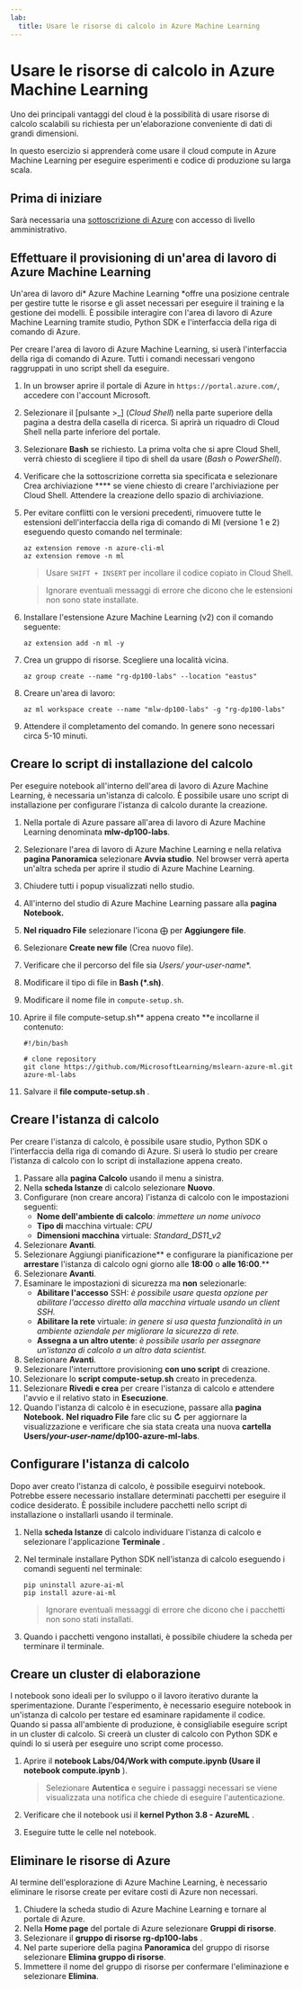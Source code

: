 ```yaml
---
lab:
  title: Usare le risorse di calcolo in Azure Machine Learning
---
```


# Usare le risorse di calcolo in Azure Machine Learning

Uno dei principali vantaggi del cloud è la possibilità di usare risorse di calcolo scalabili su richiesta per un'elaborazione conveniente di dati di grandi dimensioni.

In questo esercizio si apprenderà come usare il cloud compute in Azure Machine Learning per eseguire esperimenti e codice di produzione su larga scala.

## Prima di iniziare

Sarà necessaria una [sottoscrizione di Azure](https://azure.microsoft.com/free?azure-portal=true) con accesso di livello amministrativo.

## Effettuare il provisioning di un'area di lavoro di Azure Machine Learning

Un'area di lavoro di* Azure Machine Learning *offre una posizione centrale per gestire tutte le risorse e gli asset necessari per eseguire il training e la gestione dei modelli. È possibile interagire con l'area di lavoro di Azure Machine Learning tramite studio, Python SDK e l'interfaccia della riga di comando di Azure.

Per creare l'area di lavoro di Azure Machine Learning, si userà l'interfaccia della riga di comando di Azure. Tutti i comandi necessari vengono raggruppati in uno script shell da eseguire.

1. In un browser aprire il portale di Azure in `https://portal.azure.com/`, accedere con l'account Microsoft.
1. Selezionare il \[pulsante >_] (*Cloud Shell*) nella parte superiore della pagina a destra della casella di ricerca. Si aprirà un riquadro di Cloud Shell nella parte inferiore del portale.
1. Selezionare **Bash** se richiesto. La prima volta che si apre Cloud Shell, verrà chiesto di scegliere il tipo di shell da usare (*Bash* o *PowerShell*).
1. Verificare che la sottoscrizione corretta sia specificata e selezionare Crea archiviazione **** se viene chiesto di creare l'archiviazione per Cloud Shell. Attendere la creazione dello spazio di archiviazione.
1. Per evitare conflitti con le versioni precedenti, rimuovere tutte le estensioni dell'interfaccia della riga di comando di Ml (versione 1 e 2) eseguendo questo comando nel terminale:

    ```azurecli
    az extension remove -n azure-cli-ml
    az extension remove -n ml
    ```

    > Usare `SHIFT + INSERT` per incollare il codice copiato in Cloud Shell.

    > Ignorare eventuali messaggi di errore che dicono che le estensioni non sono state installate.

1. Installare l'estensione Azure Machine Learning (v2) con il comando seguente:
    
    ```azurecli
    az extension add -n ml -y
    ```

1. Crea un gruppo di risorse. Scegliere una località vicina.

    ```azurecli
    az group create --name "rg-dp100-labs" --location "eastus"
    ```

1. Creare un'area di lavoro:

    ```azurecli
    az ml workspace create --name "mlw-dp100-labs" -g "rg-dp100-labs"
    ```

1. Attendere il completamento del comando. In genere sono necessari circa 5-10 minuti.

## Creare lo script di installazione del calcolo

Per eseguire notebook all'interno dell'area di lavoro di Azure Machine Learning, è necessaria un'istanza di calcolo. È possibile usare uno script di installazione per configurare l'istanza di calcolo durante la creazione.

1. Nella portale di Azure passare all'area di lavoro di Azure Machine Learning denominata **mlw-dp100-labs**.
1. Selezionare l'area di lavoro di Azure Machine Learning e nella relativa **pagina Panoramica** selezionare **Avvia studio**. Nel browser verrà aperta un'altra scheda per aprire il studio di Azure Machine Learning.
1. Chiudere tutti i popup visualizzati nello studio.
1. All'interno del studio di Azure Machine Learning passare alla **pagina Notebook.**
1. **Nel riquadro File** selezionare l'icona &#10753; per **Aggiungere file**.
1. Selezionare **Create new file** (Crea nuovo file).
1. Verificare che il percorso del file sia **Users/* your-user-name**.
1. Modificare il tipo di file in **Bash (*.sh)**.
1. Modificare il nome file in `compute-setup.sh`.
1. Aprire il file compute-setup.sh** appena creato **e incollarne il contenuto:

    ```azurecli
    #!/bin/bash

    # clone repository
    git clone https://github.com/MicrosoftLearning/mslearn-azure-ml.git azure-ml-labs
    ```

1. Salvare il **file compute-setup.sh** .

## Creare l'istanza di calcolo

Per creare l'istanza di calcolo, è possibile usare studio, Python SDK o l'interfaccia della riga di comando di Azure. Si userà lo studio per creare l'istanza di calcolo con lo script di installazione appena creato.

1. Passare alla **pagina Calcolo** usando il menu a sinistra.
1. Nella **scheda Istanze** di calcolo selezionare **Nuovo**.
1. Configurare (non creare ancora) l'istanza di calcolo con le impostazioni seguenti: 
    - **Nome dell'ambiente di calcolo**: *immettere un nome univoco*
    - **Tipo di** macchina virtuale: *CPU*
    - **Dimensioni macchina** virtuale: *Standard_DS11_v2*
1. Selezionare **Avanti**.
1. Selezionare Aggiungi pianificazione** e configurare la pianificazione per **arrestare** l'istanza di calcolo ogni giorno alle **18:00** o **alle 16:00**.**
1. Selezionare **Avanti**.
1. Esaminare le impostazioni di sicurezza ma **non** selezionarle:
    - **Abilitare l'accesso** SSH: *è possibile usare questa opzione per abilitare l'accesso diretto alla macchina virtuale usando un client SSH.*
    - **Abilitare la rete** virtuale: *in genere si usa questa funzionalità in un ambiente aziendale per migliorare la sicurezza di rete.*
    - **Assegna a un altro utente**: *è possibile usarlo per assegnare un'istanza di calcolo a un altro data scientist.*
1. Selezionare **Avanti**.
1. Selezionare l'interruttore provisioning **con uno script** di creazione.
1. Selezionare lo **script compute-setup.sh** creato in precedenza.
1. Selezionare **Rivedi e crea** per creare l'istanza di calcolo e attendere l'avvio e il relativo stato in **Esecuzione**.
1. Quando l'istanza di calcolo è in esecuzione, passare alla **pagina Notebook.** **Nel riquadro File** fare clic su **&#8635;** per aggiornare la visualizzazione e verificare che sia stata creata una nuova **cartella Users/*your-user-name*/dp100-azure-ml-labs**.

## Configurare l'istanza di calcolo

Dopo aver creato l'istanza di calcolo, è possibile eseguirvi notebook. Potrebbe essere necessario installare determinati pacchetti per eseguire il codice desiderato. È possibile includere pacchetti nello script di installazione o installarli usando il terminale.

1. Nella **scheda Istanze** di calcolo individuare l'istanza di calcolo e selezionare l'applicazione **Terminale** .
1. Nel terminale installare Python SDK nell'istanza di calcolo eseguendo i comandi seguenti nel terminale:

    ```
    pip uninstall azure-ai-ml
    pip install azure-ai-ml
    ```

    > Ignorare eventuali messaggi di errore che dicono che i pacchetti non sono stati installati.

1. Quando i pacchetti vengono installati, è possibile chiudere la scheda per terminare il terminale.

## Creare un cluster di elaborazione

I notebook sono ideali per lo sviluppo o il lavoro iterativo durante la sperimentazione. Durante l'esperimento, è necessario eseguire notebook in un'istanza di calcolo per testare ed esaminare rapidamente il codice. Quando si passa all'ambiente di produzione, è consigliabile eseguire script in un cluster di calcolo. Si creerà un cluster di calcolo con Python SDK e quindi lo si userà per eseguire uno script come processo.

1. Aprire il **notebook Labs/04/Work with compute.ipynb (Usare il notebook compute.ipynb** ).

    > Selezionare **Autentica** e seguire i passaggi necessari se viene visualizzata una notifica che chiede di eseguire l'autenticazione.

1. Verificare che il notebook usi il **kernel Python 3.8 - AzureML** .
1. Eseguire tutte le celle nel notebook.

## Eliminare le risorse di Azure

Al termine dell'esplorazione di Azure Machine Learning, è necessario eliminare le risorse create per evitare costi di Azure non necessari.

1. Chiudere la scheda studio di Azure Machine Learning e tornare al portale di Azure.
1. Nella **Home page** del portale di Azure selezionare **Gruppi di risorse**.
1. Selezionare il **gruppo di risorse rg-dp100-labs** .
1. Nel parte superiore della pagina **Panoramica** del gruppo di risorse selezionare **Elimina gruppo di risorse**.
1. Immettere il nome del gruppo di risorse per confermare l'eliminazione e selezionare **Elimina**.
